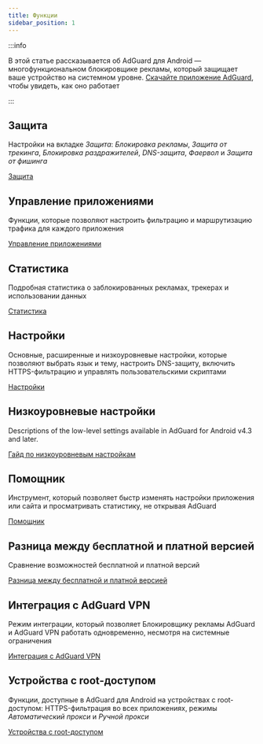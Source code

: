 ```yaml
---
title: Функции
sidebar_position: 1
---
```


:::info

В этой статье рассказывается об AdGuard для Android — многофункциональном блокировщике рекламы, который защищает ваше устройство на системном уровне. [Скачайте приложение AdGuard](https://agrd.io/download-kb-adblock), чтобы увидеть, как оно работает

:::

## Защита

Настройки на вкладке _Защита_: _Блокировка рекламы_, _Защита от трекинга_, _Блокировка раздражителей_, _DNS-защита_, _Фаервол_ и _Защита от фишинга_

[Защита](/adguard-for-android/features/protection/protection.md)

## Управление приложениями

Функции, которые позволяют настроить фильтрацию и маршрутизацию трафика для каждого приложения

[Управление приложениями](/adguard-for-android/features/app-management.md)

## Статистика

Подробная статистика о заблокированных рекламах, трекерах и использовании данных

[Статистика](/adguard-for-android/features/statistics.md)

## Настройки

Основные, расширенные и низкоуровневые настройки, которые позволяют выбрать язык и тему, настроить DNS-защиту, включить HTTPS-фильтрацию и управлять пользовательскими скриптами

[Настройки](/adguard-for-android/features/settings.md)

## Низкоуровневые настройки

Descriptions of the low-level settings available in AdGuard for Android v4.3 and later.

[Гайд по низкоуровневым настройкам](/adguard-for-android/features/low-level-settings.md)

## Помощник

Инструмент, который позволяет быстр изменять настройки приложения или сайта и просматривать статистику, не открывая AdGuard

[Помощник](/adguard-for-android/features/assistant.md)

## Разница между бесплатной и платной версией

Сравнение возможностей бесплатной и платной версий

[Разница между бесплатной и платной версией](/adguard-for-android/features/free-vs-full.mdx)

## Интеграция с AdGuard VPN

Режим интеграции, который позволяет Блокировщику рекламы AdGuard и AdGuard VPN работать одновременно, несмотря на системные ограничения

[Интеграция с AdGuard VPN](/adguard-for-android/features/integration-with-vpn.md)

## Устройства с root-доступом

Функции, доступные в AdGuard для Android на устройствах с root-доступом: HTTPS-фильтрация во всех приложениях, режимы _Автоматический прокси_ и _Ручной прокси_

[Устройства с root-доступом](/adguard-for-android/features/rooted.md)
